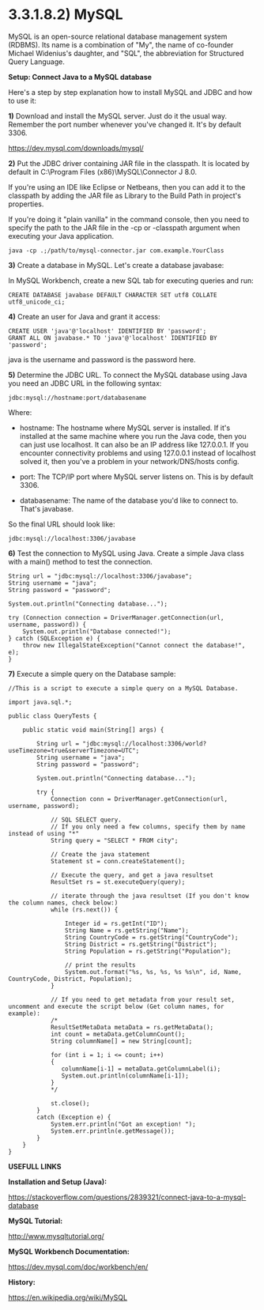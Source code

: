 # 3.3.1.8.2) MySQL

MySQL is an open-source relational database management system (RDBMS). Its name is a combination of "My", the name of co-founder Michael Widenius's daughter, and "SQL", the abbreviation for Structured Query Language.

**Setup: Connect Java to a MySQL database**

Here's a step by step explanation how to install MySQL and JDBC and how to use it:

**1)** Download and install the MySQL server. Just do it the usual way. Remember the port number whenever you've changed it. It's by default 3306.

https://dev.mysql.com/downloads/mysql/

**2)** Put the JDBC driver containing JAR file in the classpath. It is located by default in C:\Program Files (x86)\MySQL\Connector J 8.0.

If you're using an IDE like Eclipse or Netbeans, then you can add it to the classpath by adding the JAR file as Library to the Build Path in project's properties.

If you're doing it "plain vanilla" in the command console, then you need to specify the path to the JAR file in the -cp or -classpath argument when executing your Java application.
```
java -cp .;/path/to/mysql-connector.jar com.example.YourClass
```

**3)** Create a database in MySQL. Let's create a database javabase:

In MySQL Workbench, create a new SQL tab for executing queries and run:
```
CREATE DATABASE javabase DEFAULT CHARACTER SET utf8 COLLATE utf8_unicode_ci;
```

**4)** Create an user for Java and grant it access:
```
CREATE USER 'java'@'localhost' IDENTIFIED BY 'password';
GRANT ALL ON javabase.* TO 'java'@'localhost' IDENTIFIED BY 'password';
```

java is the username and password is the password here.

**5)** Determine the JDBC URL. To connect the MySQL database using Java you need an JDBC URL in the following syntax:
```
jdbc:mysql://hostname:port/databasename
```

Where:

* hostname: The hostname where MySQL server is installed. If it's installed at the same machine where you run the Java code, then you can just use localhost. It can also be an IP address like 127.0.0.1. If you encounter connectivity problems and using 127.0.0.1 instead of localhost solved it, then you've a problem in your network/DNS/hosts config.

* port: The TCP/IP port where MySQL server listens on. This is by default 3306.

* databasename: The name of the database you'd like to connect to. That's javabase.

So the final URL should look like:
```
jdbc:mysql://localhost:3306/javabase
```

**6)** Test the connection to MySQL using Java. Create a simple Java class with a main() method to test the connection.
```
String url = "jdbc:mysql://localhost:3306/javabase";
String username = "java";
String password = "password";

System.out.println("Connecting database...");

try (Connection connection = DriverManager.getConnection(url, username, password)) {
    System.out.println("Database connected!");
} catch (SQLException e) {
    throw new IllegalStateException("Cannot connect the database!", e);
}
```

**7)** Execute a simple query on the Database sample:
```
//This is a script to execute a simple query on a MySQL Database.

import java.sql.*;

public class QueryTests {

	public static void main(String[] args) {
		
		String url = "jdbc:mysql://localhost:3306/world?useTimezone=true&serverTimezone=UTC";
		String username = "java";
		String password = "password";
		
		System.out.println("Connecting database...");

		try {
			Connection conn = DriverManager.getConnection(url, username, password);
      
			// SQL SELECT query. 
			// If you only need a few columns, specify them by name instead of using "*"
			String query = "SELECT * FROM city";

			// Create the java statement
			Statement st = conn.createStatement();
      
			// Execute the query, and get a java resultset
			ResultSet rs = st.executeQuery(query);

			// iterate through the java resultset (If you don't know the column names, check below:)
			while (rs.next()) {
				
				Integer id = rs.getInt("ID");
				String Name = rs.getString("Name");
				String CountryCode = rs.getString("CountryCode");
				String District = rs.getString("District");
				String Population = rs.getString("Population");
				
				// print the results
				System.out.format("%s, %s, %s, %s %s\n", id, Name, CountryCode, District, Population);
			}
			
			// If you need to get metadata from your result set, uncomment and execute the script below (Get column names, for example):
			/*
			ResultSetMetaData metaData = rs.getMetaData();
			int count = metaData.getColumnCount();
			String columnName[] = new String[count];

			for (int i = 1; i <= count; i++)
			{
			   columnName[i-1] = metaData.getColumnLabel(i);
			   System.out.println(columnName[i-1]);
			}
			*/

			st.close();
		}
		catch (Exception e) {
			System.err.println("Got an exception! ");
			System.err.println(e.getMessage());
		}
	}
}
```

**USEFULL LINKS**

**Installation and Setup (Java):**

https://stackoverflow.com/questions/2839321/connect-java-to-a-mysql-database

**MySQL Tutorial:**

http://www.mysqltutorial.org/

**MySQL Workbench Documentation:**

https://dev.mysql.com/doc/workbench/en/

**History:**

https://en.wikipedia.org/wiki/MySQL
